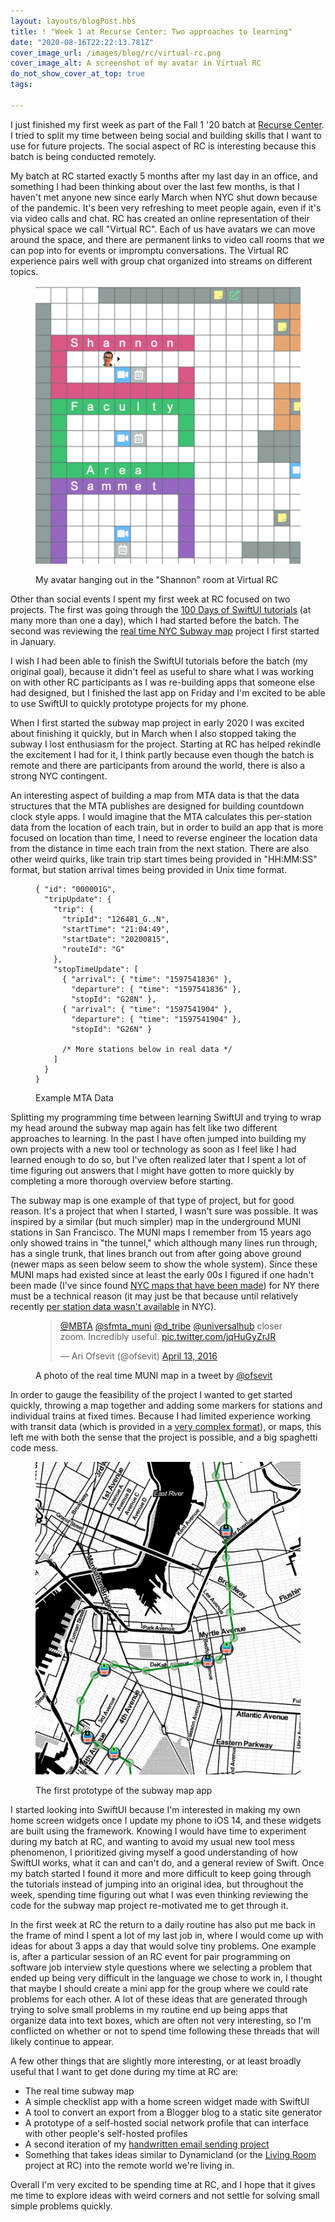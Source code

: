 ```yaml
---
layout: layouts/blogPost.hbs
title: ! "Week 1 at Recurse Center: Two approaches to learning"
date: "2020-08-16T22:22:13.781Z"
cover_image_url: /images/blog/rc/virtual-rc.png
cover_image_alt: A screenshot of my avatar in Virtual RC
do_not_show_cover_at_top: true
tags:

---
```


I just finished my first week as part of the Fall 1 '20 batch at [Recurse Center](https://www.recurse.com). I tried to split my time between being social and building skills that I want to use for future projects. The social aspect of RC is interesting because this batch is being conducted remotely.

My batch at RC started exactly 5 months after my last day in an office, and something I had been thinking about over the last few months, is that I haven't met anyone new since early March when NYC shut down because of the pandemic. It's been very refreshing to meet people again, even if it's via video calls and chat. RC has created an online representation of their physical space we call "Virtual RC". Each of us have avatars we can move around the space, and there are permanent links to video call rooms that we can pop into for events or impromptu conversations. The Virtual RC experience pairs well with group chat organized into streams on different topics.

<figure>

![A screenshot of Virtual RC](/images/blog/rc/virtual-rc.png)
<figcaption>My avatar hanging out in the "Shannon" room at Virtual RC</figcaption>

</figure>

Other than social events I spent my first week at RC focused on two projects. The first was going through the [100 Days of SwiftUI tutorials](https://www.hackingwithswift.com/100/swiftui) (at many more than one a day), which I had started before the batch. The second was reviewing the [real time NYC Subway map](https://github.com/patrickweaver/nyc-subway) project I first started in January.

I wish I had been able to finish the SwiftUI tutorials before the batch (my original goal), because it didn't feel as useful to share what I was working on with other RC participants as I was re-building apps that someone else had designed, but I finished the last app on Friday and I'm excited to be able to use SwiftUI to quickly prototype projects for my phone.

When I first started the subway map project in early 2020 I was excited about finishing it quickly, but in March when I also stopped taking the subway I lost enthusiasm for the project. Starting at RC has helped rekindle the excitement I had for it, I think partly because even though the batch is remote and there are participants from around the world, there is also a strong NYC contingent.

An interesting aspect of building a map from MTA data is that the data structures that the MTA publishes are designed for building countdown clock style apps. I would imagine that the MTA calculates this per-station data from the location of each train, but in order to build an app that is more focused on location than time, I need to reverse engineer the location data from the distance in time each train from the next station. There are also other weird quirks, like train trip start times being provided in "HH:MM:SS" format, but station arrival times being provided in Unix time format.

<figure>

```
{ "id": "000001G",
  "tripUpdate": {
    "trip": {
      "tripId": "126481_G..N",
      "startTime": "21:04:49",
      "startDate": "20200815",
      "routeId": "G"
    },
    "stopTimeUpdate": [
      { "arrival": { "time": "1597541836" },
        "departure": { "time": "1597541836" },
        "stopId": "G28N" },
      { "arrival": { "time": "1597541904" },
        "departure": { "time": "1597541904" },
        "stopId": "G26N" }
        
      /* More stations below in real data */
    ]
  }
}
```

<figcaption>Example MTA Data</figcaption>

</figure>

Splitting my programming time between learning SwiftUI and trying to wrap my head around the subway map again has felt like two different approaches to learning. In the past I have often jumped into building my own projects with a new tool or technology as soon as I feel like I had learned enough to do so, but I've often realized later that I spent a lot of time figuring out answers that I might have gotten to more quickly by completing a more thorough overview before starting.

The subway map is one example of that type of project, but for good reason. It's a project that when I started, I wasn't sure was possible. It was inspired by a similar (but much simpler) map in the underground MUNI stations in San Francisco. The MUNI maps I remember from 15 years ago only showed trains in "the tunnel," which although many lines run through, has a single trunk, that lines branch out from after going above ground (newer maps as seen below seem to show the whole system). Since these MUNI maps had existed since at least the early 00s I figured if one hadn't been made (I've since found [NYC maps that have been made](https://tracker.geops.ch/?z=13&s=1&x=-8232001.0970&y=4969606.7622&l=transport)) for NY there must be a technical reason (it may just be that because until relatively recently [per station data wasn't available](https://www.theatlantic.com/technology/archive/2015/11/why-dont-we-know-where-all-the-trains-are/415152/) in NYC).

<figure>

<blockquote class="twitter-tweet" data-conversation="none"><p lang="en" dir="ltr"><a href="https://twitter.com/MBTA?ref_src=twsrc%5Etfw">@MBTA</a> <a href="https://twitter.com/sfmta_muni?ref_src=twsrc%5Etfw">@sfmta_muni</a> <a href="https://twitter.com/d_tribe?ref_src=twsrc%5Etfw">@d_tribe</a> <a href="https://twitter.com/universalhub?ref_src=twsrc%5Etfw">@universalhub</a> closer zoom. Incredibly useful. <a href="https://t.co/jqHuGyZrJR">pic.twitter.com/jqHuGyZrJR</a></p>&mdash; Ari Ofsevit (@ofsevit) <a href="https://twitter.com/ofsevit/status/720301082899918850?ref_src=twsrc%5Etfw">April 13, 2016</a></blockquote> <script async src="https://platform.twitter.com/widgets.js" charset="utf-8"></script>

<figcaption>

A photo of the real time MUNI map in a tweet by [@ofsevit](https://twitter.com/ofsevit/status/720301082899918850)

</figcaption>

</figure>

In order to gauge the feasibility of the project I wanted to get started quickly, throwing a map together and adding some markers for stations and individual trains at fixed times. Because I had limited experience working with transit data (which is provided in a [very complex format](https://developers.google.com/transit/gtfs)), or maps, this left me with both the sense that the project is possible, and a big spaghetti code mess.

<figure>

![A screenshot of the first prototype of my subway map app](/images/blog/rc/nyc-subway-v1.png)

<figcaption>The first prototype of the subway map app</figcaption>

</figure>

I started looking into SwiftUI because I'm interested in making my own home screen widgets once I update my phone to iOS 14, and these widgets are built using the framework. Knowing I would have time to experiment during my batch at RC, and wanting to avoid my usual new tool mess phenomenon, I prioritized giving myself a good understanding of how SwiftUI works, what it can and can't do, and a general review of Swift. Once my batch started I found it more and more difficult to keep going through the tutorials instead of jumping into an original idea, but throughout the week, spending time figuring out what I was even thinking reviewing the code for the subway map project re-motivated me to get through it.

In the first week at RC the return to a daily routine has also put me back in the frame of mind I spent a lot of my last job in, where I would come up with ideas for about 3 apps a day that would solve tiny problems. One example is, after a particular session of an RC event for pair programming on software job interview style questions where we selecting a problem that ended up being very difficult in the language we chose to work in, I thought that maybe I should create a mini app for the group where we could rate problems for each other. A lot of these ideas that are generated through trying to solve small problems in my routine end up being apps that organize data into text boxes, which are often not very interesting, so I'm conflicted on whether or not to spend time following these threads that will likely continue to appear.

A few other things that are slightly more interesting, or at least broadly useful that I want to get done during my time at RC are:

- The real time subway map
- A simple checklist app with a home screen widget made with SwiftUI
- A tool to convert an export from a Blogger blog to a static site generator
- A prototype of a self-hosted social network profile that can interface with other people's self-hosted profiles
- A second iteration of my [handwritten email sending project](https://github.com/patrickweaver/ocr-email)
- Something that takes ideas similar to Dynamicland (or the [Living Room](https://www.recurse.com/blog/132-living-room-making-rc-programmable) project at RC) into the remote world we're living in.

Overall I'm very excited to be spending time at RC, and I hope that it gives me time to explore ideas with weird corners and not settle for solving small simple problems quickly.